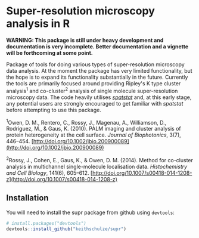 # Super-resolution microscopy analysis in R

__WARNING: This package is still under heavy development and documentation is very incomplete. Better documentation and a vignette will be forthcoming at some point.__

Package of tools for doing various types of super-resolution microscopy data analysis. At the moment the package has very limited functionality, but the hope is to expand its functionality substantially in the future. Currently the tools are primarily focused around providing Ripley's K type cluster analysis<sup>1</sup> and co-cluster<sup>2</sup> analysis of single molecule super-resolution microscopy data. The code heavily utilises [_spatstat_](http://spatstat.github.io/) and, at this early stage, any potential users are strongly encouraged to get familiar with _spatstat_ before attempting to use this package.

<sup>1</sup>Owen, D. M., Rentero, C., Rossy, J., Magenau, A., Williamson, D., Rodriguez, M., & Gaus, K. (2010). PALM imaging and cluster analysis of protein heterogeneity at the cell surface. _Journal of Biophotonics_, 3(7), 446–454. [http://doi.org/10.1002/jbio.200900089](http://doi.org/10.1002/jbio.200900089)

<sup>2</sup>Rossy, J., Cohen, E., Gaus, K., & Owen, D. M. (2014). Method for co-cluster analysis in multichannel single-molecule localisation data. _Histochemistry and Cell Biology_, 141(6), 605–612. [http://doi.org/10.1007/s00418-014-1208-z](http://doi.org/10.1007/s00418-014-1208-z)

## Installation
You will need to install the supr package from github using `devtools`:

```R
# install.packages("devtools")
devtools::install_github("keithschulze/supr")
```
